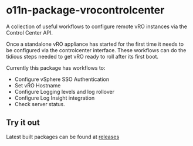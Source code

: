 # o11n-package-vrocontrolcenter

A collection of useful workflows to configure remote vRO instances via the Control Center API.

Once a standalone vRO appliance has started for the first time it needs to be configured via the controlcenter interface.
These workflows can do the tidious steps needed to get vRO ready to roll after its first boot.

Currently this package has workflows to:
* Configure vSphere SSO Authentication
* Set vRO Hostname
* Configure Logging levels and log rollover 
* Configure Log Insight integration
* Check server status.



## Try it out
Latest built packages can be found at [releases](https://github.com/dlinsley/o11n-package-vrocontrolcenter/releases)
